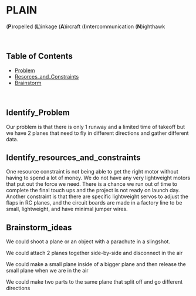 # PLAIN
(**P**)ropelled (**L**)inkage (**A**)ircraft (**I**)ntercommunication (**N**)ighthawk

&nbsp;


## Table of Contents
* [Problem](#identify_problem)
* [Resorces_and_Constraints](#identify_resources_and_constraints)
* [Brainstorm](#brainstorm_ideas)
  
&nbsp;


## Identify_Problem  
Our problem is that there is only 1 runway and a limited time of takeoff but we have 2 planes that need to fly in different directions and gather different data. 


## Identify_resources_and_constraints
One resource constraint is not being able to get the right motor without having to spend a lot of money. We do not have any very lightweight motors that put out the force we need. There is a chance we run out of time to complete the final touch ups and the project is not ready on launch day. Another constraint is that there are specific lightweight servos to adjust the flaps in RC planes, and the circuit boards are made in a factory line to be small, lightweight, and have minimal jumper wires. 


## Brainstorm_ideas
We could shoot a plane or an object with a parachute in a slingshot.

We could attach 2 planes together side-by-side and disconnect in the air

We could make a small plane inside of a bigger plane and then release the small plane when we are in the air

We could make two parts to the same plane that split off and go different directions

